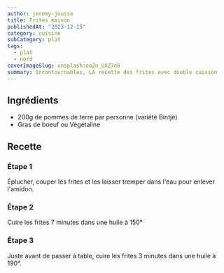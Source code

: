 ```yaml
---
author: jeremy-jousse
title: Frites maison
publishedAt: "2023-12-15"
category: cuisine
subCategory: plat
tags:
  - plat
  - nord
coverImageSlug: unsplash:ooZn_UXZ7n8
summary: Incontournables, LA recette des frites avec double cuisson
---
```


## Ingrédients

- 200g de pommes de terre par personne (variété Bintje)
- Gras de boeuf ou Végétaline

## Recette

### Étape 1

Éplucher, couper les frites et les laisser tremper dans l'eau pour enlever l'amidon.

### Étape 2

Cuire les frites 7 minutes dans une huile à 150°

### Étape 3

Juste avant de passer à table, cuire les frites 3 minutes dans une huile à 190°.
